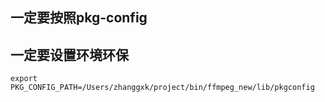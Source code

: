 ## 一定要按照pkg-config
## 一定要设置环境环保
```shell
export PKG_CONFIG_PATH=/Users/zhanggxk/project/bin/ffmpeg_new/lib/pkgconfig  
```